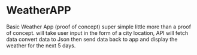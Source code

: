 # WeatherAPP
Basic Weather App (proof of concept)
super simple little more than a proof of concept. 
will take user input in the form of a city location, API will fetch data convert data to Json then send data back to app and display the weather for the next 5 days. 

